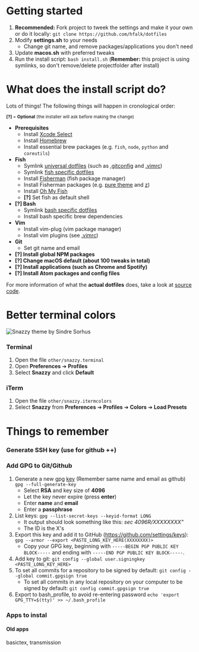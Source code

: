 # Getting started
1. **Recommended:** Fork project to tweek the settings and make it your own
  or do it locally: `git clone https://github.com/hfalk/dotfiles`
2. Modify **settings.sh** to your needs
    * Change git name, and remove packages/applications you don't need
3. Update **macos.sh** with preferred tweaks
4. Run the install script: `bash install.sh`
(**Remember:** this project is using symlinks, so don't remove/delete projectfolder after install)
# What does the install script do?
Lots of things! The following things will happen in cronological order:

<sub>**[?]** = **Optional** (the installer will ask before making the change)</sub>

* **Prerequisites**
  * Install [Xcode Select](http://osxdaily.com/2014/02/12/install-command-line-tools-mac-os-x/)
  * Install [Homebrew](https://brew.sh/)
  * Install essential brew packages (e.g. `fish`, `node`, `python` and `coreutils`)
* **Fish**
  * Symlink [universal dotfiles](https://github.com/mortenvn/dotfiles/tree/master/dotfiles/universal) (such as  [.gitconfig](https://github.com/mortenvn/dotfiles/blob/master/dotfiles/universal/gitconfig) and [.vimrc](https://github.com/mortenvn/dotfiles/blob/master/dotfiles/universal/vimrc))
  * Symlink [fish specific dotfiles](https://github.com/mortenvn/dotfiles/tree/master/dotfiles/fish)
  * Install [Fisherman](https://fisherman.github.io/) (fish package manager)
  * Install Fisherman packages (e.g. [pure theme](https://github.com/rafaelrinaldi/pure) and [z](https://github.com/rupa/z))
  * Install [Oh My Fish](https://github.com/oh-my-fish/oh-my-fish)
  * **[?]** Set fish as default shell
* **[?] Bash**
  * Symlink [bash specific dotfiles](https://github.com/mortenvn/dotfiles/tree/master/dotfiles/bash)
  * Install bash specific brew dependencies
* **Vim**
  * Install vim-plug (vim package manager)
  * Install vim plugins (see [.vimrc](https://github.com/mortenvn/dotfiles/blob/master/dotfiles/universal/vimrc))
* **Git**
  * Set git name and email
* **[?] Install global NPM packages**
* **[?] Change macOS default (about 100 tweaks in total)**
* **[?] Install applications (such as Chrome and Spotify)**
* **[?] Install Atom packages and config files**

For more information of what the **actual dotfiles** does, take a look at [source code](https://github.com/hfalk/dotfiles/tree/master/dotfiles).


# Better terminal colors
![Snazzy theme by Sindre Sorhus](https://github.com/sindresorhus/terminal-snazzy/raw/master/screenshot.png)


### Terminal
1. Open the file `other/snazzy.terminal`
2. Open **Preferences** ➔ **Profiles**
3. Select **Snazzy** and click **Default**


### iTerm
1. Open the file `other/snazzy.itermcolors`
2. Select **Snazzy** from **Preferences** ➔ **Profiles** ➔ **Colors** ➔ **Load Presets**

# Things to remember
### Generate SSH key (use for github ++)

### Add GPG to Git/Github
1. Generate a new gpg [key](https://help.github.com/articles/generating-a-new-gpg-key/) (Remember same name and email as github)
  `gpg --full-generate-key`
   * Select **RSA** and key size of **4096**
   * Let the key never expire (press **enter**)
   * Enter **name** and **email**
   * Enter a **passphrase**  
2. List keys: `gpg --list-secret-keys --keyid-format LONG`
   * It output should look something like this: *sec   4096R/XXXXXXXX"*
   * The ID is the X's
3. Export this key and add it to GitHub (https://github.com/settings/keys):
  `gpg --armor --export <PASTE_LONG_KEY_HERE(XXXXXXXX)>` 
   * Copy your GPG key, beginning with `-----BEGIN PGP PUBLIC KEY BLOCK-----` and ending with `-----END PGP PUBLIC KEY BLOCK-----`.
4. Add key to git: `git config --global user.signingkey <PASTE_LONG_KEY_HERE>`
5. To set all commits for a repository to be signed by default: `git config --global commit.gpgsign true`
   * To set all commits in any local repository on your computer to be signed by default: `git config commit.gpgsign true`
6. Export to bash_profile, to avoid re-entering password
  `echo 'export GPG_TTY=$(tty)' >> ~/.bash_profile`
  
### Apps to instal

#### Old apps

basictex, transmission
